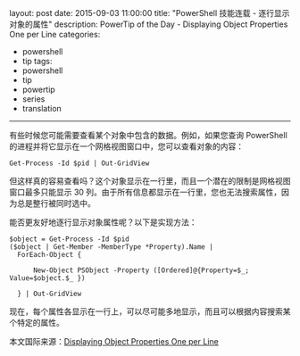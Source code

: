 layout: post
date: 2015-09-03 11:00:00
title: "PowerShell 技能连载 - 逐行显示对象的属性"
description: PowerTip of the Day - Displaying Object Properties One per Line
categories:
- powershell
- tip
tags:
- powershell
- tip
- powertip
- series
- translation
---
有些时候您可能需要查看某个对象中包含的数据。例如，如果您查询 PowerShell 的进程并将它显示在一个网格视图窗口中，您可以查看对象的内容：

    Get-Process -Id $pid | Out-GridView

但这样真的容易查看吗？这个对象显示在一行里，而且一个潜在的限制是网格视图窗口最多只能显示 30 列。由于所有信息都显示在一行里，您也无法搜索属性，因为总是整行被同时选中。

能否更友好地逐行显示对象属性呢？以下是实现方法：

    $object = Get-Process -Id $pid
    ($object | Get-Member -MemberType *Property).Name |
      ForEach-Object {
    
          New-Object PSObject -Property ([Ordered]@{Property=$_; Value=$object.$_ })
    
      } | Out-GridView

现在，每个属性各显示在一行上，可以尽可能多地显示，而且可以根据内容搜索某个特定的属性。

<!--more-->
本文国际来源：[Displaying Object Properties One per Line](http://community.idera.com/powershell/powertips/b/tips/posts/displaying-object-properties-one-per-line)
